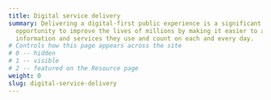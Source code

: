 ```yaml
---
title: Digital service delivery
summary: Delivering a digital-first public experience is a significant
  opportunity to improve the lives of millions by making it easier to access the
  information and services they use and count on each and every day.
# Controls how this page appears across the site
# 0 -- hidden
# 1 -- visible
# 2 -- featured on the Resource page
weight: 0
slug: digital-service-delivery
---
```

